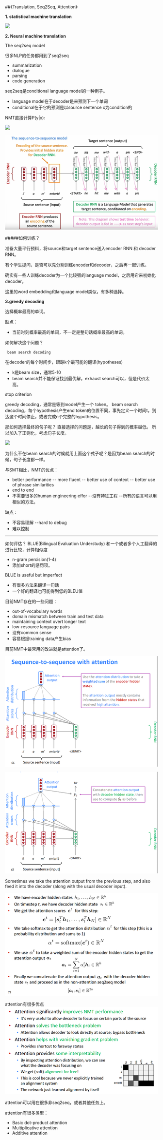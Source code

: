 ##《Translation, Seq2Seq, Attention》


**1. statistical machine translation**

![](http://latex.codecogs.com/gif.latex?argmax_yP(y|x)=argmax_yP(x|y)P(y))

**2. Neural machine translation**

The seq2seq model

很多NLP的任务都用到了seq2seq
- summarization
- dialogue
- parsing
- code generation

seq2seq是conditional language model的一种例子。
- language model在于decoder是来预测下一个单词
- conditional在于它的预测是以source sentence x为condition的

NMT直接计算P(y|x):

![](http://latex.codecogs.com/gif.latex?P(y|x)=P(y_1|x)P(y_2|y_1,x)P(y_3|y_2,y_1,x))


![](../courses/cs224/images/lecture8/1.png)


#####如何训练？

准备大量平行预料，将source和target sentence送入encoder RNN 和 decoder RNN。

有个学生提问，是否可以先分别训练encoder和decoder，之后再一起训练。

确实有一些人训练decoder为一个比较强的language model，之后用它来初始化decoder。

这里的word embedding和language model类似，有多种选择。



**3.greedy decoding**

选择概率最高的单词。

缺点：
- 当前时刻概率最高的单词，不一定是整句话概率最高的单词。

如何解决这个问题？

     beam search decoding

在decoder的每个时间步，跟踪k个最可能的翻译(hypotheses)

- k是beam size，通常5-10
- beam search并不能保证找到最优解，exhaust search可以，但是代价太高。

stop criterion

greedy decoding，通常是等到model产生一个<END> token。
beam search decoding，每个hypothesis产生end token的位置不同，事先定义一个时间t，到达这个时间停止，或者完成n个完整的hypothesis。

那如何选择最终的句子呢？
直接选择的问题是，越长的句子得到的概率越低。
所以加入了正则化，考虑句子长度。

![](http://latex.codecogs.com/gif.latex?\frac{1}{t}\sum_{i=1}^tlogP_{LM}(y_i|y_1,...,y_{i-1},x))

为什么不在beam search的时候就用上面这个式子呢？是因为beam search的时候，句子长度都一样。

与SMT相比，NMT的优点：
- better performance
-- more fluent
-- better use of context
-- better use of phrase similarities
- end to end
- 不需要很多的human engineering effor
--没有特征工程
--所有的语言可以用相似的方法。

缺点：
- 不容易理解
--hard to debug
- 难以控制


----
如何评估？
BLUE(Bilingual Evaluation Understudy)
和一个或者多个人工翻译的进行比较，计算相似度

- n-gram percision(1-4)
- 添加short的惩罚项。


BLUE is useful but imperfect
- 有很多方法来翻译一句话
- 一个好的翻译也可能得到低的BLEU值

目前NMT存在的一些问题：
- out-of-vocabulary words
- domain mismatch between train and test data
- maintaining context overt longer text
- low-resource language pairs
- 没有common sense
- 容易根据training data产生bias


目前NMT中最常用的改进就是attention了。


![](../courses/cs224/images/lecture8/2.png)

![](../courses/cs224/images/lecture8/3.png)

Sometimes we take the attention output from the previous step, and also feed it into the decoder (along with the usual decoder input).


![](../courses/cs224/images/lecture8/4.png)



attention有很多优点
![](../courses/cs224/images/lecture8/5.png)

attention可以用在很多非seq2seq，或者其他任务上。

attention有很多类型：
- Basic dot-product attention
- Multiplicative attention
- Additive attention